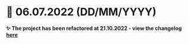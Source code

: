 # 📅 06.07.2022 (DD/MM/YYYY)
**✨ The project has been refactored at 21.10.2022 - view the changelog [here](https://github.com/FancyBaguette/scrimba-projects/commits/main/carousel)**
